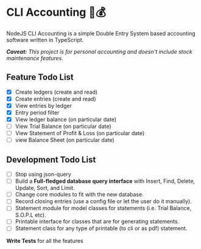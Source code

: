 # CLI Accounting 🚀💰

NodeJS CLI Accounting is a simple Double Entry System based accounting software written in TypeScript.

_**Caveat:** This project is for personal accounting and doesn't include stock maintenance features._

## Feature Todo List

- [x] Create ledgers (create and read)
- [x] Create entries (create and read)
- [x] View entries by ledger
- [x] Entry period filter
- [x] View ledger balance (on particular date)
- [ ] View Trial Balance (on particular date)
- [ ] View Statement of Profit & Loss (on particular date)
- [ ] view Balance Sheet (on particular date)

## Development Todo List
- [ ] Stop using json-query
- [ ] Build a **Full-fledged database query interface** with Insert, Find, Delete, Update, Sort, and Limit.
- [ ] Change core modules to fit with the new database.
- [ ] Record closing entries (use a config file or let the user do it manually).
- [ ] Statement module for model classes for statements (i.e. Trial Balance, S.O.P.L etc).
- [ ] Printable interface for classes that are for generating statements.
- [ ] Statement class for any type of printable (to cli or as pdf) statement.

**Write Tests** for all the features